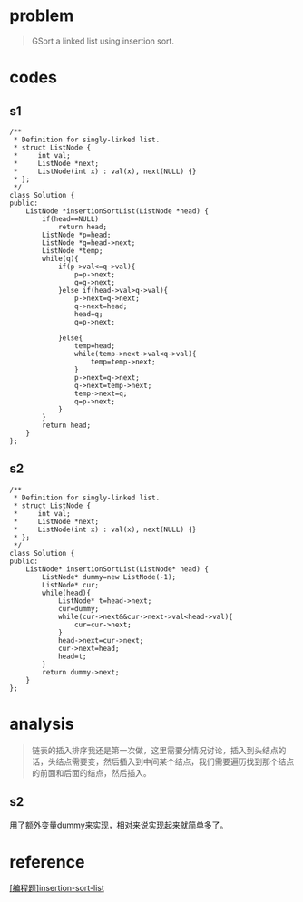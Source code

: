 # problem
>GSort a linked list using insertion sort.
# codes
## s1
```
/**
 * Definition for singly-linked list.
 * struct ListNode {
 *     int val;
 *     ListNode *next;
 *     ListNode(int x) : val(x), next(NULL) {}
 * };
 */
class Solution {
public:
    ListNode *insertionSortList(ListNode *head) {
        if(head==NULL)
            return head;
        ListNode *p=head;
        ListNode *q=head->next;
        ListNode *temp;
        while(q){
            if(p->val<=q->val){
                p=p->next;
                q=q->next;
            }else if(head->val>q->val){
                p->next=q->next;
                q->next=head;
                head=q;
                q=p->next;
                
            }else{
                temp=head;
                while(temp->next->val<q->val){
                    temp=temp->next;
                }
                p->next=q->next;
                q->next=temp->next;
                temp->next=q;
                q=p->next;
            }
        }
        return head;
    }
};
```
## s2
```
/**
 * Definition for singly-linked list.
 * struct ListNode {
 *     int val;
 *     ListNode *next;
 *     ListNode(int x) : val(x), next(NULL) {}
 * };
 */
class Solution {
public:
    ListNode* insertionSortList(ListNode* head) {
        ListNode* dummy=new ListNode(-1);
        ListNode* cur;
        while(head){
            ListNode* t=head->next;
            cur=dummy;
            while(cur->next&&cur->next->val<head->val){
                cur=cur->next;
            }
            head->next=cur->next;
            cur->next=head;
            head=t;
        }
        return dummy->next;
    }
};
```

# analysis
>链表的插入排序我还是第一次做，这里需要分情况讨论，插入到头结点的话，头结点需要变，然后插入到中间某个结点，我们需要遍历找到那个结点的前面和后面的结点，然后插入。
## s2
用了额外变量dummy来实现，相对来说实现起来就简单多了。

# reference
[[编程题]insertion-sort-list][1]

[1]: https://www.nowcoder.com/questionTerminal/152bc6c5b14149e49bf5d8c46f53152b